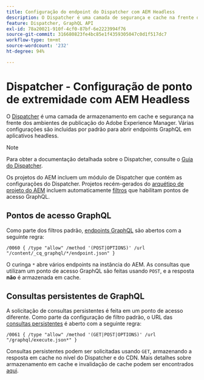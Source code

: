 ```yaml
---
title: Configuração do endpoint do Dispatcher com AEM Headless
description: O Dispatcher é uma camada de segurança e cache na frente dos ambientes de publicação do Adobe Experience Manager. Várias configurações são usadas para abrir pontos de extremidade GraphQL em aplicativos headless.
feature: Dispatcher, GraphQL API
exl-id: 78a20021-910f-4cf0-87bf-6e2223994f76
source-git-commit: 316680823fe4bc85e1f4359305047c0d1f517dc7
workflow-type: tm+mt
source-wordcount: '232'
ht-degree: 94%

---
```



# Dispatcher - Configuração de ponto de extremidade com AEM Headless

O [Dispatcher](https://experienceleague.adobe.com/docs/experience-manager-dispatcher/using/dispatcher.html?lang=pt-BR) é uma camada de armazenamento em cache e segurança na frente dos ambientes de publicação do Adobe Experience Manager. Várias configurações são incluídas por padrão para abrir endpoints GraphQL em aplicativos headless.

>[!NOTE]
>
>Para obter a documentação detalhada sobre o Dispatcher, consulte o [Guia do Dispatcher](https://experienceleague.adobe.com/docs/experience-manager-dispatcher/using/dispatcher.html?lang=pt-BR).

Os projetos do AEM incluem um módulo de Dispatcher que contém as configurações do Dispatcher. Projetos recém-gerados do [arquétipo de projeto do AEM](https://github.com/adobe/aem-project-archetype) incluem automaticamente [filtros](https://experienceleague.adobe.com/docs/experience-manager-dispatcher/using/configuring/dispatcher-configuration.html?lang=pt-BR#defining-a-filter) que habilitam pontos de acesso GraphQL.

## Pontos de acesso GraphQL

Como parte dos filtros padrão, [endpoints GraphQL](/help/headless/graphql-api/graphql-endpoint.md) são abertos com a seguinte regra:

```
/0060 { /type "allow" /method '(POST|OPTIONS)' /url "/content/_cq_graphql/*/endpoint.json" }
```

O curinga `*` abre vários endpoints na instância do AEM. As consultas que utilizam um ponto de acesso GraphQL são feitas usando `POST`, e a resposta **não** é armazenada em cache.

## Consultas persistentes de GraphQL

A solicitação de consultas persistentes é feita em um ponto de acesso diferente. Como parte da configuração de filtro padrão, o URL das [consultas persistentes](/help/headless/graphql-api/persisted-queries.md) é aberto com a seguinte regra:

```
/0061 { /type "allow" /method '(GET|POST|OPTIONS)' /url "/graphql/execute.json*" }
```

Consultas persistentes podem ser solicitadas usando `GET`, armazenando a resposta em cache no nível do Dispatcher e do CDN. Mais detalhes sobre armazenamento em cache e invalidação de cache podem ser encontrados [aqui](/help/implementing/dispatcher/caching.md).
